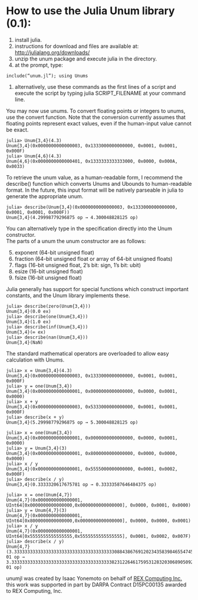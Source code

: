 How to use the Julia Unum library (0.1):
========================================

1. install julia.
  1. instructions for download and files are available at: http://julialang.org/downloads/
2. unzip the unum package and execute julia in the directory.
3. at the prompt, type:
  ```
  include(“unum.jl”); using Unums
  ```
  1.  alternatively, use these commands as the first lines of a script and execute the script by typing julia SCRIPT_FILENAME at your command line.

You may now use unums.  To convert floating points or integers to unums, use the convert function.  Note that the conversion currently assumes that floating points represent exact values, even if the human-input value cannot be exact.

```
julia> Unum{3,4}(4.3)
Unum{3,4}(0x0000000000000003, 0x1333000000000000, 0x0001, 0x0001, 0x000F)
julia> Unum{4,6}(4.3)
Unum{4,6}(0x0000000000000401, 0x1333333333333000, 0x0000, 0x000A, 0x0033)
```

To retrieve the unum value, as a human-readable form, I recommend the describe()
function which converts Unums and Ubounds to human-readable format.  In the future,
this input format will be natively parseable in julia to generate the appropriate
unum.

```
julia> describe(Unum{3,4}(0x0000000000000003, 0x1333000000000000, 0x0001, 0x0001, 0x000F))
Unum{3,4}(4.29998779296875 op → 4.300048828125 op)
```

You can alternatively type in the specification directly into the Unum constructor.  
The parts of a unum the unum constructor are as follows:  

5. exponent (64-bit unsigned float)
4. fraction (64-bit unsigned float or array of 64-bit unsigned floats)
3. flags (16-bit unsigned float, 2’s bit: sign, 1’s bit: ubit)
2. esize (16-bit unsigned float)
1. fsize (16-bit unsigned float)



Julia generally has support for special functions which construct important constants, and the Unum library implements these.
```
julia> describe(zero(Unum{3,4}))
Unum{3,4}(0.0 ex)
julia> describe(one(Unum{3,4}))
Unum{3,4}(1.0 ex)
julia> describe(inf(Unum{3,4}))
Unum{3,4}(∞ ex)
julia> describe(nan(Unum{3,4}))
Unum{3,4}(NaN)

```

The standard mathematical operators are overloaded to allow easy calculation with Unums.

```
julia> x = Unum{3,4}(4.3)
Unum{3,4}(0x0000000000000003, 0x1333000000000000, 0x0001, 0x0001, 0x000F)
julia> y = one(Unum{3,4})
Unum{3,4}(0x0000000000000001, 0x0000000000000000, 0x0000, 0x0001, 0x0000)
julia> x + y
Unum{3,4}(0x0000000000000003, 0x5333000000000000, 0x0001, 0x0001, 0x000F)
julia> describe(x + y)
Unum{3,4}(5.29998779296875 op → 5.300048828125 op)

julia> x = one(Unum{3,4})
Unum{3,4}(0x0000000000000001, 0x0000000000000000, 0x0000, 0x0001, 0x0000)
julia> y = Unum{3,4}(3)
Unum{3,4}(0x0000000000000001, 0x8000000000000000, 0x0000, 0x0000, 0x0000)
julia> x / y
Unum{3,4}(0x0000000000000001, 0x5555000000000000, 0x0001, 0x0002, 0x000F)
julia> describe(x / y)
Unum{3,4}(0.3333320617675781 op → 0.33333587646484375 op)

julia> x = one(Unum{4,7})
Unum{4,7}(0x0000000000000001, UInt64[0x0000000000000000,0x0000000000000000], 0x0000, 0x0001, 0x0000)
julia> y = Unum{4,7}(3)
Unum{4,7}(0x0000000000000001, UInt64[0x8000000000000000,0x0000000000000000], 0x0000, 0x0000, 0x0001)
julia> x / y
Unum{4,7}(0x0000000000000001, UInt64[0x5555555555555555,0x5555555555555555], 0x0001, 0x0002, 0x007F)
julia> describe(x / y)
Unum{4,7}(3.333333333333333333333333333333333333330884386769120234358398465547453654837878e-01 op → 3.333333333333333333333333333333333333338231226461759531283203068905092690324244e-01 op)

```

unumjl was created by Isaac Yonemoto on behalf of [REX Computing Inc.](http://rexcomputing.com)
this work was supported in part by DARPA Contract D15PC00135 awarded to REX Computing, Inc.
